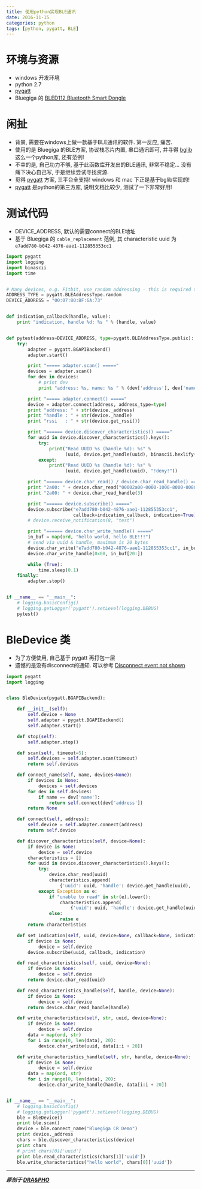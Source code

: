 ```yaml
---
title: 使用python实现BLE通讯
date: 2016-11-15
categories: python
tags: [python, pygatt, BLE]
---
```


# 环境与资源
- windows 开发环境
- python 2.7
- [pygatt](https://github.com/peplin/pygatt)
- Bluegiga 的 [BLED112 Bluetooth Smart Dongle](http://www.silabs.com/products/wireless/bluetooth/bluetooth-smart-modules/Pages/bled112-bluetooth-smart-dongle.aspx)

# 闲扯
- 背景, 需要在windows上做一款基于BLE通讯的软件. 第一反应, 痛苦.
- 使用的是 Bluegiga 的BLE方案, 协议栈芯片内置, 串口通讯即可, 并寻得 [bglib](https://github.com/jrowberg/bglib) 这么一个python库, 还有范例!
- 不幸的是, 自己功力不够, 基于此函数库开发出的BLE通讯, 非常不稳定... 没有痛下决心自己写, 于是继续尝试寻找资源.
- 觅得 [pygatt](https://github.com/peplin/pygatt) 方案, 三平台全支持! windows 和 mac 下正是基于bglib实现的!
- [pygatt](https://github.com/peplin/pygatt) 是python的第三方库, 说明文档比较少, 测试了一下非常好用!

# 测试代码
- DEVICE_ADDRESS, 默认的需要connect的BLE地址
- 基于 Bluegiga 的 `cable_replacement` 范例, 其 characteristic uuid 为 `e7add780-b042-4876-aae1-112855353cc1`

``` python
import pygatt
import logging
import binascii
import time


# Many devices, e.g. Fitbit, use random addressing - this is required to connect.
ADDRESS_TYPE = pygatt.BLEAddressType.random
DEVICE_ADDRESS = "00:07:80:BF:6A:73"


def indication_callback(handle, value):
    print "indication, handle %d: %s " % (handle, value)


def pytest(address=DEVICE_ADDRESS, type=pygatt.BLEAddressType.public):
    try:
        adapter = pygatt.BGAPIBackend()
        adapter.start()

        print "===== adapter.scan() ====="
        devices = adapter.scan()
        for dev in devices:
            # print dev
            print "address: %s, name: %s " % (dev['address'], dev['name'])

        print "===== adapter.connect() ====="
        device = adapter.connect(address, address_type=type)
        print "address: " + str(device._address)
        print "handle : " + str(device._handle)
        print "rssi   : " + str(device.get_rssi())

        print "====== device.discover_characteristics() ====="
        for uuid in device.discover_characteristics().keys():
            try:
                print("Read UUID %s (handle %d): %s" %
                      (uuid, device.get_handle(uuid), binascii.hexlify(device.char_read(uuid))))
            except:
                print("Read UUID %s (handle %d): %s" %
                      (uuid, device.get_handle(uuid), "!deny!"))

        print "====== device.char_read() / device.char_read_handle() ====="
        print "2a00: " + device.char_read("00002a00-0000-1000-8000-00805f9b34fb")
        print "2a00: " + device.char_read_handle(3)

        print "====== device.subscribe() ====="
        device.subscribe("e7add780-b042-4876-aae1-112855353cc1",
                         callback=indication_callback, indication=True)
        # device.receive_notification(8, "test")

        print "====== device.char_write_handle() ====="
        in_buf = map(ord, "hello world, hello BLE!!!")
        # send via uuid & handle, maximum is 20 bytes
        device.char_write("e7add780-b042-4876-aae1-112855353cc1", in_buf[:20])
        device.char_write_handle(0x08, in_buf[20:])

        while (True):
            time.sleep(0.1)
    finally:
        adapter.stop()


if __name__ == "__main__":
    # logging.basicConfig()
    # logging.getLogger('pygatt').setLevel(logging.DEBUG)
    pytest()
```

# BleDevice 类
- 为了方便使用, 自己基于 pygatt 再打包一层
- 遗憾的是没有disconnect的通知. 可以参考 [Disconnect event not shown](https://github.com/peplin/pygatt/issues/72)

``` python
import pygatt
import logging


class BleDevice(pygatt.BGAPIBackend):

    def __init__(self):
        self.device = None
        self.adapter = pygatt.BGAPIBackend()
        self.adapter.start()

    def stop(self):
        self.adapter.stop()

    def scan(self, timeout=5):
        self.devices = self.adapter.scan(timeout)
        return self.devices

    def connect_name(self, name, devices=None):
        if devices is None:
            devices = self.devices
        for dev in self.devices:
            if name == dev['name']:
                return self.connect(dev['address'])
        return None

    def connect(self, address):
        self.device = self.adapter.connect(address)
        return self.device

    def discover_characteristics(self, device=None):
        if device is None:
            device = self.device
        characteristics = []
        for uuid in device.discover_characteristics().keys():
            try:
                device.char_read(uuid)
                characteristics.append(
                    {'uuid': uuid, 'handle': device.get_handle(uuid), 'readable': True})
            except Exception as e:
                if "unable to read" in str(e).lower():
                    characteristics.append(
                        {'uuid': uuid, 'handle': device.get_handle(uuid), 'readable': False})
                else:
                    raise e
        return characteristics

    def set_indication(self, uuid, device=None, callback=None, indication=True):
        if device is None:
            device = self.device
        device.subscribe(uuid, callback, indication)

    def read_characteristics(self, uuid, device=None):
        if device is None:
            device = self.device
        return device.char_read(uuid)

    def read_characteristics_handle(self, handle, device=None):
        if device is None:
            device = self.device
        return device.char_read_handle(handle)

    def write_characteristics(self, str, uuid, device=None):
        if device is None:
            device = self.device
        data = map(ord, str)
        for i in range(0, len(data), 20):
            device.char_write(uuid, data[i:i + 20])

    def write_characteristics_handle(self, str, handle, device=None):
        if device is None:
            device = self.device
        data = map(ord, str)
        for i in range(0, len(data), 20):
            device.char_write_handle(handle, data[i:i + 20])


if __name__ == "__main__":
    # logging.basicConfig()
    # logging.getLogger('pygatt').setLevel(logging.DEBUG)
    ble = BleDevice()
    print ble.scan()
    device = ble.connect_name("Bluegiga CR Demo")
    print device._address
    chars = ble.discover_characteristics(device)
    print chars
    # print chars[0]['uuid']
    print ble.read_characteristics(chars[1]['uuid'])
    ble.write_characteristics("hello world", chars[0]['uuid'])
```


----------

***原创于 [DRA&PHO](https://draapho.github.io/)***